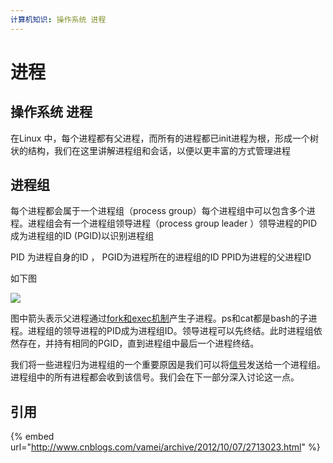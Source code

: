 ```yaml
---
计算机知识: 操作系统 进程
---
```


# 进程

## 操作系统 进程

在Linux 中，每个进程都有父进程，而所有的进程都已init进程为根，形成一个树状的结构，我们在这里讲解进程组和会话，以便以更丰富的方式管理进程

## 进程组

每个进程都会属于一个进程组（process group）每个进程组中可以包含多个进程。进程组会有一个进程组领导进程（process group leader ）领导进程的PID 成为进程组的ID \(PGID\)以识别进程组

PID 为进程自身的ID ， PGID为进程所在的进程组的ID PPID为进程的父进程ID

如下图

![](../../../.gitbook/assets/image%20%2816%29.png)

  
图中箭头表示父进程通过[fork和exec机制](http://www.cnblogs.com/vamei/archive/2012/09/20/2694466.html)产生子进程。ps和cat都是bash的子进程。进程组的领导进程的PID成为进程组ID。领导进程可以先终结。此时进程组依然存在，并持有相同的PGID，直到进程组中最后一个进程终结。

我们将一些进程归为进程组的一个重要原因是我们可以将[信号](http://www.cnblogs.com/vamei/archive/2012/10/04/2711818.html)发送给一个进程组。进程组中的所有进程都会收到该信号。我们会在下一部分深入讨论这一点。

## 引用

{% embed url="http://www.cnblogs.com/vamei/archive/2012/10/07/2713023.html" %}

